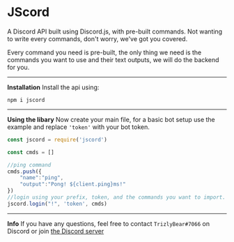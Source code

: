 # JScord
A Discord API built using Discord.js, with pre-built commands.
Not wanting to write every commands, don't worry, we've got you covered.

Every command you need is pre-built, the only thing we need is the commands you want to use and their text outputs, we will do the backend for you. 

---

**Installation**
Install the api using:
```
npm i jscord
```
---

**Using the libary**
Now create your main file, for a basic bot setup use the example and replace `'token'` with your bot token. 
```js
const jscord = require('jscord')

const cmds = []

//ping command
cmds.push({
    "name":"ping",
    "output":"Pong! ${client.ping}ms!"
})
//login using your prefix, token, and the commands you want to import.
jscord.login("!", 'token', cmds)
```

---

**Info**
If you have any questions, feel free to contact `TrizlyBear#7066` on Discord or join [the Discord server](https://discord.gg/3Zs5ay7)

